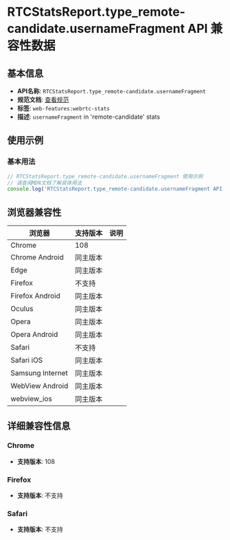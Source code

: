 # RTCStatsReport.type_remote-candidate.usernameFragment API 兼容性数据

## 基本信息

- **API名称**: `RTCStatsReport.type_remote-candidate.usernameFragment`
- **规范文档**: [查看规范](https://w3c.github.io/webrtc-stats/#dom-rtcicecandidatestats-usernamefragment)
- **标签**: `web-features:webrtc-stats`
- **描述**: `usernameFragment` in 'remote-candidate' stats

## 使用示例

### 基本用法

```javascript
// RTCStatsReport.type_remote-candidate.usernameFragment 使用示例
// 请查阅MDN文档了解具体用法
console.log('RTCStatsReport.type_remote-candidate.usernameFragment API');
```

## 浏览器兼容性

| 浏览器 | 支持版本 | 说明 |
|--------|----------|------|
| Chrome | 108 |  |
| Chrome Android | 同主版本 |  |
| Edge | 同主版本 |  |
| Firefox | 不支持 |  |
| Firefox Android | 同主版本 |  |
| Oculus | 同主版本 |  |
| Opera | 同主版本 |  |
| Opera Android | 同主版本 |  |
| Safari | 不支持 |  |
| Safari iOS | 同主版本 |  |
| Samsung Internet | 同主版本 |  |
| WebView Android | 同主版本 |  |
| webview_ios | 同主版本 |  |

## 详细兼容性信息

### Chrome

- **支持版本**: 108

### Firefox

- **支持版本**: 不支持

### Safari

- **支持版本**: 不支持

